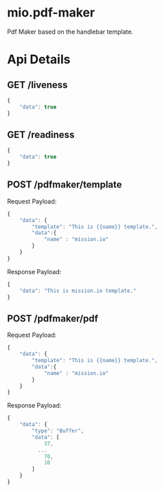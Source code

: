 # mio.pdf-maker

Pdf Maker based on the handlebar template.

# Api Details

## GET /liveness
```javascript
{
    "data": true
}
```
## GET /readiness
```javascript
{
    "data": true
}
```
## POST /pdfmaker/template
Request Payload: 
```javascript
{
	"data": {
		"template": "This is {{name}} template.",
		"data":{
			"name" : "mission.io"
		}
	}
}
```
Response Payload: 
```javascript
{
    "data": "This is mission.io template."
}

```
## POST /pdfmaker/pdf
Request Payload: 

```javascript
{
	"data": {
		"template": "This is {{name}} template.",
		"data":{
			"name" : "mission.io"
		}
	}
}
```
Response Payload:
```javascript
{
    "data": {
        "type": "Buffer",
        "data": [
            37,
          ...
            70,
            10
        ]
    }
}
```